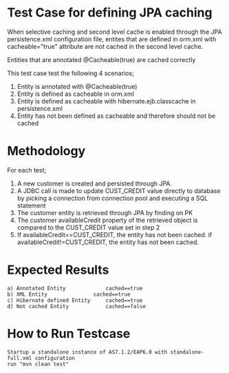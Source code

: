 Test Case for defining JPA caching
==================================

When selective caching and second level cache is enabled through the JPA persistence.xml configuration file, entites that are defined in
orm.xml with cacheable="true" attribute are not cached in the second level cache.   

Entities that are annotated @Cacheable(true) are cached correctly
 
This test case test the following 4 scenarios;
1. Entity is annotated with @Cacheable(true)
2. Entity is defined as cacheable in orm.xml
3. Entity is defined as cacheable with hibernate.ejb.classcache in persistence.xml
4. Entity has not been defined as cacheable and therefore should not be cached
 
Methodology
===========

For each test;
1. A new customer is created and persisted through JPA.
2. A JDBC call is made to update CUST_CREDIT value directly to database by picking a connection from connection pool and executing a SQL statement
3. The customer entity is retrieved through JPA by finding on PK 
4. The customer availableCredit property of the retrieved object is compared to the CUST_CREDIT value set in step 2
5. If availableCredit==CUST_CREDIT, the entity has not been cached. if availableCredit!=CUST_CREDIT, the entity has not been cached.
 
Expected Results
================ 
 	a) Annotated Entity 			cached==true
 	b) XML Entity				cached==true
 	c) Hibernate defined Entity		cached==true
 	d) Not cached Entity			cached==false

How to Run Testcase
===================

	Startup a standalone instance of AS7.1.2/EAP6.0 with standalone-full.xml configuration
	run "mvn clean test"
